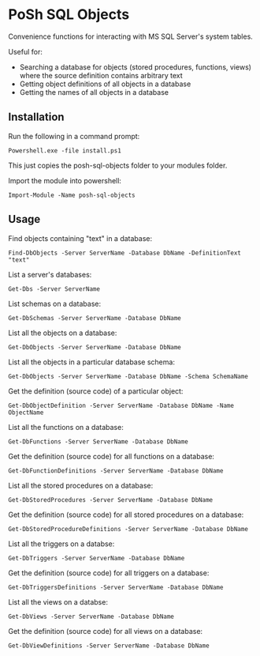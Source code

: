 # PoSh SQL Objects #

Convenience functions for interacting with MS SQL Server's system tables.

Useful for:
* Searching a database for objects (stored procedures, functions, views) where the source definition contains arbitrary text
* Getting object definitions of all objects in a database
* Getting the names of all objects in a database

## Installation ##

Run the following in a command prompt:

`Powershell.exe -file install.ps1`

This just copies the posh-sql-objects folder to your modules folder.

Import the module into powershell:

`Import-Module -Name posh-sql-objects`

## Usage ##

Find objects containing "text" in a database:

`Find-DbObjects -Server ServerName -Database DbName -DefinitionText "text"`

List a server's databases:

`Get-Dbs -Server ServerName`

List schemas on a database:

`Get-DbSchemas -Server ServerName -Database DbName`

List all the objects on a database:

`Get-DbObjects -Server ServerName -Database DbName`

List all the objects in a particular database schema:

`Get-DbObjects -Server ServerName -Database DbName -Schema SchemaName`

Get the definition (source code) of a particular object:

`Get-DbObjectDefinition -Server ServerName -Database DbName -Name ObjectName`

List all the functions on a database:

`Get-DbFunctions -Server ServerName -Database DbName`

Get the definition (source code) for all functions on a database:

`Get-DbFunctionDefinitions -Server ServerName -Database DbName`

List all the stored procedures on a database:

`Get-DbStoredProcedures -Server ServerName -Database DbName`

Get the definition (source code) for all stored procedures on a database:

`Get-DbStoredProcedureDefinitions -Server ServerName -Database DbName`

List all the triggers on a databse:

`Get-DbTriggers -Server ServerName -Database DbName`

Get the definition (source code) for all triggers on a database:

`Get-DbTriggersDefinitions -Server ServerName -Database DbName`

List all the views on a databse:

`Get-DbViews -Server ServerName -Database DbName`

Get the definition (source code) for all views on a database:

`Get-DbViewDefinitions -Server ServerName -Database DbName`
